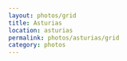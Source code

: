 ```yaml
---
layout: photos/grid
title: Asturias
location: asturias
permalink: photos/asturias/grid
category: photos
---
```

